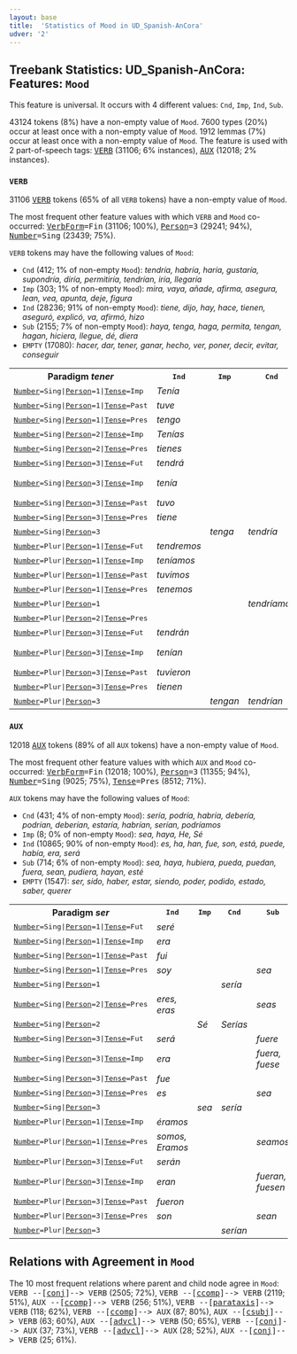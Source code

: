 ```yaml
---
layout: base
title:  'Statistics of Mood in UD_Spanish-AnCora'
udver: '2'
---
```


## Treebank Statistics: UD_Spanish-AnCora: Features: `Mood`

This feature is universal.
It occurs with 4 different values: `Cnd`, `Imp`, `Ind`, `Sub`.

43124 tokens (8%) have a non-empty value of `Mood`.
7600 types (20%) occur at least once with a non-empty value of `Mood`.
1912 lemmas (7%) occur at least once with a non-empty value of `Mood`.
The feature is used with 2 part-of-speech tags: <tt><a href="es_ancora-pos-VERB.html">VERB</a></tt> (31106; 6% instances), <tt><a href="es_ancora-pos-AUX.html">AUX</a></tt> (12018; 2% instances).

### `VERB`

31106 <tt><a href="es_ancora-pos-VERB.html">VERB</a></tt> tokens (65% of all `VERB` tokens) have a non-empty value of `Mood`.

The most frequent other feature values with which `VERB` and `Mood` co-occurred: <tt><a href="es_ancora-feat-VerbForm.html">VerbForm</a></tt><tt>=Fin</tt> (31106; 100%), <tt><a href="es_ancora-feat-Person.html">Person</a></tt><tt>=3</tt> (29241; 94%), <tt><a href="es_ancora-feat-Number.html">Number</a></tt><tt>=Sing</tt> (23439; 75%).

`VERB` tokens may have the following values of `Mood`:

* `Cnd` (412; 1% of non-empty `Mood`): <em>tendría, habría, haría, gustaría, supondría, diría, permitiría, tendrían, iría, llegaría</em>
* `Imp` (303; 1% of non-empty `Mood`): <em>mira, vaya, añade, afirma, asegura, lean, vea, apunta, deje, figura</em>
* `Ind` (28236; 91% of non-empty `Mood`): <em>tiene, dijo, hay, hace, tienen, aseguró, explicó, va, afirmó, hizo</em>
* `Sub` (2155; 7% of non-empty `Mood`): <em>haya, tenga, haga, permita, tengan, hagan, hiciera, llegue, dé, diera</em>
* `EMPTY` (17080): <em>hacer, dar, tener, ganar, hecho, ver, poner, decir, evitar, conseguir</em>

<table>
  <tr><th>Paradigm <i>tener</i></th><th><tt>Ind</tt></th><th><tt>Imp</tt></th><th><tt>Cnd</tt></th><th><tt>Sub</tt></th></tr>
  <tr><td><tt><tt><a href="es_ancora-feat-Number.html">Number</a></tt><tt>=Sing</tt>|<tt><a href="es_ancora-feat-Person.html">Person</a></tt><tt>=1</tt>|<tt><a href="es_ancora-feat-Tense.html">Tense</a></tt><tt>=Imp</tt></tt></td><td><em>Tenía</em></td><td></td><td></td><td></td></tr>
  <tr><td><tt><tt><a href="es_ancora-feat-Number.html">Number</a></tt><tt>=Sing</tt>|<tt><a href="es_ancora-feat-Person.html">Person</a></tt><tt>=1</tt>|<tt><a href="es_ancora-feat-Tense.html">Tense</a></tt><tt>=Past</tt></tt></td><td><em>tuve</em></td><td></td><td></td><td></td></tr>
  <tr><td><tt><tt><a href="es_ancora-feat-Number.html">Number</a></tt><tt>=Sing</tt>|<tt><a href="es_ancora-feat-Person.html">Person</a></tt><tt>=1</tt>|<tt><a href="es_ancora-feat-Tense.html">Tense</a></tt><tt>=Pres</tt></tt></td><td><em>tengo</em></td><td></td><td></td><td></td></tr>
  <tr><td><tt><tt><a href="es_ancora-feat-Number.html">Number</a></tt><tt>=Sing</tt>|<tt><a href="es_ancora-feat-Person.html">Person</a></tt><tt>=2</tt>|<tt><a href="es_ancora-feat-Tense.html">Tense</a></tt><tt>=Imp</tt></tt></td><td><em>Tenías</em></td><td></td><td></td><td></td></tr>
  <tr><td><tt><tt><a href="es_ancora-feat-Number.html">Number</a></tt><tt>=Sing</tt>|<tt><a href="es_ancora-feat-Person.html">Person</a></tt><tt>=2</tt>|<tt><a href="es_ancora-feat-Tense.html">Tense</a></tt><tt>=Pres</tt></tt></td><td><em>tienes</em></td><td></td><td></td><td></td></tr>
  <tr><td><tt><tt><a href="es_ancora-feat-Number.html">Number</a></tt><tt>=Sing</tt>|<tt><a href="es_ancora-feat-Person.html">Person</a></tt><tt>=3</tt>|<tt><a href="es_ancora-feat-Tense.html">Tense</a></tt><tt>=Fut</tt></tt></td><td><em>tendrá</em></td><td></td><td></td><td></td></tr>
  <tr><td><tt><tt><a href="es_ancora-feat-Number.html">Number</a></tt><tt>=Sing</tt>|<tt><a href="es_ancora-feat-Person.html">Person</a></tt><tt>=3</tt>|<tt><a href="es_ancora-feat-Tense.html">Tense</a></tt><tt>=Imp</tt></tt></td><td><em>tenía</em></td><td></td><td></td><td><em>tuviera, tuviese</em></td></tr>
  <tr><td><tt><tt><a href="es_ancora-feat-Number.html">Number</a></tt><tt>=Sing</tt>|<tt><a href="es_ancora-feat-Person.html">Person</a></tt><tt>=3</tt>|<tt><a href="es_ancora-feat-Tense.html">Tense</a></tt><tt>=Past</tt></tt></td><td><em>tuvo</em></td><td></td><td></td><td></td></tr>
  <tr><td><tt><tt><a href="es_ancora-feat-Number.html">Number</a></tt><tt>=Sing</tt>|<tt><a href="es_ancora-feat-Person.html">Person</a></tt><tt>=3</tt>|<tt><a href="es_ancora-feat-Tense.html">Tense</a></tt><tt>=Pres</tt></tt></td><td><em>tiene</em></td><td></td><td></td><td><em>tenga</em></td></tr>
  <tr><td><tt><tt><a href="es_ancora-feat-Number.html">Number</a></tt><tt>=Sing</tt>|<tt><a href="es_ancora-feat-Person.html">Person</a></tt><tt>=3</tt></tt></td><td></td><td><em>tenga</em></td><td><em>tendría</em></td><td></td></tr>
  <tr><td><tt><tt><a href="es_ancora-feat-Number.html">Number</a></tt><tt>=Plur</tt>|<tt><a href="es_ancora-feat-Person.html">Person</a></tt><tt>=1</tt>|<tt><a href="es_ancora-feat-Tense.html">Tense</a></tt><tt>=Fut</tt></tt></td><td><em>tendremos</em></td><td></td><td></td><td></td></tr>
  <tr><td><tt><tt><a href="es_ancora-feat-Number.html">Number</a></tt><tt>=Plur</tt>|<tt><a href="es_ancora-feat-Person.html">Person</a></tt><tt>=1</tt>|<tt><a href="es_ancora-feat-Tense.html">Tense</a></tt><tt>=Imp</tt></tt></td><td><em>teníamos</em></td><td></td><td></td><td></td></tr>
  <tr><td><tt><tt><a href="es_ancora-feat-Number.html">Number</a></tt><tt>=Plur</tt>|<tt><a href="es_ancora-feat-Person.html">Person</a></tt><tt>=1</tt>|<tt><a href="es_ancora-feat-Tense.html">Tense</a></tt><tt>=Past</tt></tt></td><td><em>tuvimos</em></td><td></td><td></td><td></td></tr>
  <tr><td><tt><tt><a href="es_ancora-feat-Number.html">Number</a></tt><tt>=Plur</tt>|<tt><a href="es_ancora-feat-Person.html">Person</a></tt><tt>=1</tt>|<tt><a href="es_ancora-feat-Tense.html">Tense</a></tt><tt>=Pres</tt></tt></td><td><em>tenemos</em></td><td></td><td></td><td><em>tengamos</em></td></tr>
  <tr><td><tt><tt><a href="es_ancora-feat-Number.html">Number</a></tt><tt>=Plur</tt>|<tt><a href="es_ancora-feat-Person.html">Person</a></tt><tt>=1</tt></tt></td><td></td><td></td><td><em>tendríamos</em></td><td></td></tr>
  <tr><td><tt><tt><a href="es_ancora-feat-Number.html">Number</a></tt><tt>=Plur</tt>|<tt><a href="es_ancora-feat-Person.html">Person</a></tt><tt>=2</tt>|<tt><a href="es_ancora-feat-Tense.html">Tense</a></tt><tt>=Pres</tt></tt></td><td></td><td></td><td></td><td><em>tengáis</em></td></tr>
  <tr><td><tt><tt><a href="es_ancora-feat-Number.html">Number</a></tt><tt>=Plur</tt>|<tt><a href="es_ancora-feat-Person.html">Person</a></tt><tt>=3</tt>|<tt><a href="es_ancora-feat-Tense.html">Tense</a></tt><tt>=Fut</tt></tt></td><td><em>tendrán</em></td><td></td><td></td><td></td></tr>
  <tr><td><tt><tt><a href="es_ancora-feat-Number.html">Number</a></tt><tt>=Plur</tt>|<tt><a href="es_ancora-feat-Person.html">Person</a></tt><tt>=3</tt>|<tt><a href="es_ancora-feat-Tense.html">Tense</a></tt><tt>=Imp</tt></tt></td><td><em>tenían</em></td><td></td><td></td><td><em>tuvieran, tuviesen</em></td></tr>
  <tr><td><tt><tt><a href="es_ancora-feat-Number.html">Number</a></tt><tt>=Plur</tt>|<tt><a href="es_ancora-feat-Person.html">Person</a></tt><tt>=3</tt>|<tt><a href="es_ancora-feat-Tense.html">Tense</a></tt><tt>=Past</tt></tt></td><td><em>tuvieron</em></td><td></td><td></td><td></td></tr>
  <tr><td><tt><tt><a href="es_ancora-feat-Number.html">Number</a></tt><tt>=Plur</tt>|<tt><a href="es_ancora-feat-Person.html">Person</a></tt><tt>=3</tt>|<tt><a href="es_ancora-feat-Tense.html">Tense</a></tt><tt>=Pres</tt></tt></td><td><em>tienen</em></td><td></td><td></td><td><em>tengan</em></td></tr>
  <tr><td><tt><tt><a href="es_ancora-feat-Number.html">Number</a></tt><tt>=Plur</tt>|<tt><a href="es_ancora-feat-Person.html">Person</a></tt><tt>=3</tt></tt></td><td></td><td><em>tengan</em></td><td><em>tendrían</em></td><td></td></tr>
</table>

### `AUX`

12018 <tt><a href="es_ancora-pos-AUX.html">AUX</a></tt> tokens (89% of all `AUX` tokens) have a non-empty value of `Mood`.

The most frequent other feature values with which `AUX` and `Mood` co-occurred: <tt><a href="es_ancora-feat-VerbForm.html">VerbForm</a></tt><tt>=Fin</tt> (12018; 100%), <tt><a href="es_ancora-feat-Person.html">Person</a></tt><tt>=3</tt> (11355; 94%), <tt><a href="es_ancora-feat-Number.html">Number</a></tt><tt>=Sing</tt> (9025; 75%), <tt><a href="es_ancora-feat-Tense.html">Tense</a></tt><tt>=Pres</tt> (8512; 71%).

`AUX` tokens may have the following values of `Mood`:

* `Cnd` (431; 4% of non-empty `Mood`): <em>sería, podría, habría, debería, podrían, deberían, estaría, habrían, serían, podríamos</em>
* `Imp` (8; 0% of non-empty `Mood`): <em>sea, haya, He, Sé</em>
* `Ind` (10865; 90% of non-empty `Mood`): <em>es, ha, han, fue, son, está, puede, había, era, será</em>
* `Sub` (714; 6% of non-empty `Mood`): <em>sea, haya, hubiera, pueda, puedan, fuera, sean, pudiera, hayan, esté</em>
* `EMPTY` (1547): <em>ser, sido, haber, estar, siendo, poder, podido, estado, saber, querer</em>

<table>
  <tr><th>Paradigm <i>ser</i></th><th><tt>Ind</tt></th><th><tt>Imp</tt></th><th><tt>Cnd</tt></th><th><tt>Sub</tt></th></tr>
  <tr><td><tt><tt><a href="es_ancora-feat-Number.html">Number</a></tt><tt>=Sing</tt>|<tt><a href="es_ancora-feat-Person.html">Person</a></tt><tt>=1</tt>|<tt><a href="es_ancora-feat-Tense.html">Tense</a></tt><tt>=Fut</tt></tt></td><td><em>seré</em></td><td></td><td></td><td></td></tr>
  <tr><td><tt><tt><a href="es_ancora-feat-Number.html">Number</a></tt><tt>=Sing</tt>|<tt><a href="es_ancora-feat-Person.html">Person</a></tt><tt>=1</tt>|<tt><a href="es_ancora-feat-Tense.html">Tense</a></tt><tt>=Imp</tt></tt></td><td><em>era</em></td><td></td><td></td><td></td></tr>
  <tr><td><tt><tt><a href="es_ancora-feat-Number.html">Number</a></tt><tt>=Sing</tt>|<tt><a href="es_ancora-feat-Person.html">Person</a></tt><tt>=1</tt>|<tt><a href="es_ancora-feat-Tense.html">Tense</a></tt><tt>=Past</tt></tt></td><td><em>fui</em></td><td></td><td></td><td></td></tr>
  <tr><td><tt><tt><a href="es_ancora-feat-Number.html">Number</a></tt><tt>=Sing</tt>|<tt><a href="es_ancora-feat-Person.html">Person</a></tt><tt>=1</tt>|<tt><a href="es_ancora-feat-Tense.html">Tense</a></tt><tt>=Pres</tt></tt></td><td><em>soy</em></td><td></td><td></td><td><em>sea</em></td></tr>
  <tr><td><tt><tt><a href="es_ancora-feat-Number.html">Number</a></tt><tt>=Sing</tt>|<tt><a href="es_ancora-feat-Person.html">Person</a></tt><tt>=1</tt></tt></td><td></td><td></td><td><em>sería</em></td><td></td></tr>
  <tr><td><tt><tt><a href="es_ancora-feat-Number.html">Number</a></tt><tt>=Sing</tt>|<tt><a href="es_ancora-feat-Person.html">Person</a></tt><tt>=2</tt>|<tt><a href="es_ancora-feat-Tense.html">Tense</a></tt><tt>=Pres</tt></tt></td><td><em>eres, eras</em></td><td></td><td></td><td><em>seas</em></td></tr>
  <tr><td><tt><tt><a href="es_ancora-feat-Number.html">Number</a></tt><tt>=Sing</tt>|<tt><a href="es_ancora-feat-Person.html">Person</a></tt><tt>=2</tt></tt></td><td></td><td><em>Sé</em></td><td><em>Serías</em></td><td></td></tr>
  <tr><td><tt><tt><a href="es_ancora-feat-Number.html">Number</a></tt><tt>=Sing</tt>|<tt><a href="es_ancora-feat-Person.html">Person</a></tt><tt>=3</tt>|<tt><a href="es_ancora-feat-Tense.html">Tense</a></tt><tt>=Fut</tt></tt></td><td><em>será</em></td><td></td><td></td><td><em>fuere</em></td></tr>
  <tr><td><tt><tt><a href="es_ancora-feat-Number.html">Number</a></tt><tt>=Sing</tt>|<tt><a href="es_ancora-feat-Person.html">Person</a></tt><tt>=3</tt>|<tt><a href="es_ancora-feat-Tense.html">Tense</a></tt><tt>=Imp</tt></tt></td><td><em>era</em></td><td></td><td></td><td><em>fuera, fuese</em></td></tr>
  <tr><td><tt><tt><a href="es_ancora-feat-Number.html">Number</a></tt><tt>=Sing</tt>|<tt><a href="es_ancora-feat-Person.html">Person</a></tt><tt>=3</tt>|<tt><a href="es_ancora-feat-Tense.html">Tense</a></tt><tt>=Past</tt></tt></td><td><em>fue</em></td><td></td><td></td><td></td></tr>
  <tr><td><tt><tt><a href="es_ancora-feat-Number.html">Number</a></tt><tt>=Sing</tt>|<tt><a href="es_ancora-feat-Person.html">Person</a></tt><tt>=3</tt>|<tt><a href="es_ancora-feat-Tense.html">Tense</a></tt><tt>=Pres</tt></tt></td><td><em>es</em></td><td></td><td></td><td><em>sea</em></td></tr>
  <tr><td><tt><tt><a href="es_ancora-feat-Number.html">Number</a></tt><tt>=Sing</tt>|<tt><a href="es_ancora-feat-Person.html">Person</a></tt><tt>=3</tt></tt></td><td></td><td><em>sea</em></td><td><em>sería</em></td><td></td></tr>
  <tr><td><tt><tt><a href="es_ancora-feat-Number.html">Number</a></tt><tt>=Plur</tt>|<tt><a href="es_ancora-feat-Person.html">Person</a></tt><tt>=1</tt>|<tt><a href="es_ancora-feat-Tense.html">Tense</a></tt><tt>=Imp</tt></tt></td><td><em>éramos</em></td><td></td><td></td><td></td></tr>
  <tr><td><tt><tt><a href="es_ancora-feat-Number.html">Number</a></tt><tt>=Plur</tt>|<tt><a href="es_ancora-feat-Person.html">Person</a></tt><tt>=1</tt>|<tt><a href="es_ancora-feat-Tense.html">Tense</a></tt><tt>=Pres</tt></tt></td><td><em>somos, Eramos</em></td><td></td><td></td><td><em>seamos</em></td></tr>
  <tr><td><tt><tt><a href="es_ancora-feat-Number.html">Number</a></tt><tt>=Plur</tt>|<tt><a href="es_ancora-feat-Person.html">Person</a></tt><tt>=3</tt>|<tt><a href="es_ancora-feat-Tense.html">Tense</a></tt><tt>=Fut</tt></tt></td><td><em>serán</em></td><td></td><td></td><td></td></tr>
  <tr><td><tt><tt><a href="es_ancora-feat-Number.html">Number</a></tt><tt>=Plur</tt>|<tt><a href="es_ancora-feat-Person.html">Person</a></tt><tt>=3</tt>|<tt><a href="es_ancora-feat-Tense.html">Tense</a></tt><tt>=Imp</tt></tt></td><td><em>eran</em></td><td></td><td></td><td><em>fueran, fuesen</em></td></tr>
  <tr><td><tt><tt><a href="es_ancora-feat-Number.html">Number</a></tt><tt>=Plur</tt>|<tt><a href="es_ancora-feat-Person.html">Person</a></tt><tt>=3</tt>|<tt><a href="es_ancora-feat-Tense.html">Tense</a></tt><tt>=Past</tt></tt></td><td><em>fueron</em></td><td></td><td></td><td></td></tr>
  <tr><td><tt><tt><a href="es_ancora-feat-Number.html">Number</a></tt><tt>=Plur</tt>|<tt><a href="es_ancora-feat-Person.html">Person</a></tt><tt>=3</tt>|<tt><a href="es_ancora-feat-Tense.html">Tense</a></tt><tt>=Pres</tt></tt></td><td><em>son</em></td><td></td><td></td><td><em>sean</em></td></tr>
  <tr><td><tt><tt><a href="es_ancora-feat-Number.html">Number</a></tt><tt>=Plur</tt>|<tt><a href="es_ancora-feat-Person.html">Person</a></tt><tt>=3</tt></tt></td><td></td><td></td><td><em>serían</em></td><td></td></tr>
</table>

## Relations with Agreement in `Mood`

The 10 most frequent relations where parent and child node agree in `Mood`:
<tt>VERB --[<tt><a href="es_ancora-dep-conj.html">conj</a></tt>]--> VERB</tt> (2505; 72%),
<tt>VERB --[<tt><a href="es_ancora-dep-ccomp.html">ccomp</a></tt>]--> VERB</tt> (2119; 51%),
<tt>AUX --[<tt><a href="es_ancora-dep-ccomp.html">ccomp</a></tt>]--> VERB</tt> (256; 51%),
<tt>VERB --[<tt><a href="es_ancora-dep-parataxis.html">parataxis</a></tt>]--> VERB</tt> (118; 62%),
<tt>VERB --[<tt><a href="es_ancora-dep-ccomp.html">ccomp</a></tt>]--> AUX</tt> (87; 80%),
<tt>AUX --[<tt><a href="es_ancora-dep-csubj.html">csubj</a></tt>]--> VERB</tt> (63; 60%),
<tt>AUX --[<tt><a href="es_ancora-dep-advcl.html">advcl</a></tt>]--> VERB</tt> (50; 65%),
<tt>VERB --[<tt><a href="es_ancora-dep-conj.html">conj</a></tt>]--> AUX</tt> (37; 73%),
<tt>VERB --[<tt><a href="es_ancora-dep-advcl.html">advcl</a></tt>]--> AUX</tt> (28; 52%),
<tt>AUX --[<tt><a href="es_ancora-dep-conj.html">conj</a></tt>]--> VERB</tt> (25; 61%).

